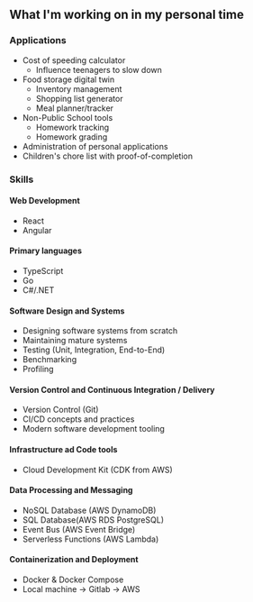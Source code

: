 ## What I'm working on in my personal time

### Applications
- Cost of speeding calculator
  - Influence teenagers to slow down
- Food storage digital twin
  - Inventory management
  - Shopping list generator
  - Meal planner/tracker
- Non-Public School tools
  - Homework tracking
  - Homework grading
- Administration of personal applications
- Children's chore list with proof-of-completion

### Skills

#### Web Development
- React
- Angular

#### Primary languages
- TypeScript
- Go
- C#/.NET

#### Software Design and Systems
- Designing software systems from scratch
- Maintaining mature systems
- Testing (Unit, Integration, End-to-End)
- Benchmarking
- Profiling

#### Version Control and Continuous Integration / Delivery
- Version Control (Git)
- CI/CD concepts and practices
- Modern software development tooling

#### Infrastructure ad Code tools
- Cloud Development Kit (CDK from AWS)

#### Data Processing and Messaging
- NoSQL Database (AWS DynamoDB)
- SQL Database(AWS RDS PostgreSQL)
- Event Bus (AWS Event Bridge)
- Serverless Functions (AWS Lambda)

#### Containerization and Deployment
- Docker & Docker Compose
- Local machine -> Gitlab -> AWS

<!--
**kniesz/kniesz** is a ✨ _special_ ✨ repository because its `README.md` (this file) appears on your GitHub profile.

Here are some ideas to get you started:

- 🔭 I’m currently working on ...
- 🌱 I’m currently learning ...
- 👯 I’m looking to collaborate on ...
- 🤔 I’m looking for help with ...
- 💬 Ask me about ...
- 📫 How to reach me: ...
- 😄 Pronouns: ...
- ⚡ Fun fact: ...
-->
